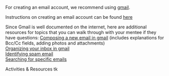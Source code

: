 For creating an email account, we recommend using [gmail](https://accounts.google.com/signup/v2/webcreateaccount).

Instructions on creating an email account can be found [here](https://support.google.com/mail/answer/56256?hl=en)

Since Gmail is well documented on the internet, here are additional resources for topics that you can walk through with your mentee if they have questions:
[Composing a new email in gmail](https://business.tutsplus.com/tutorials/how-to-compose-and-send-your-first-email-with-gmail--cms-27678) (includes explanations for Bcc/Cc fields, adding photos and attachments)<br>
[Organizing your inbox in gmail](https://support.google.com/a/users/answer/9260550?hl=en)<br>
[Identifying spam email](https://www.westtek.co.uk/blog/story/9-tips-on-how-to-identify-a-spam-email)<br>
[Searching for specific emails](https://support.google.com/a/users/answer/9259943?hl=en&ref_topic=9259942)<br>

Activities & Resources tk
